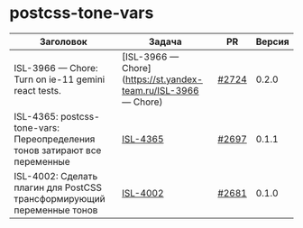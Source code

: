 # postcss-tone-vars


| Заголовок | Задача | PR | Версия |
|--|--|--|--|
| ISL-3966 — Chore: Turn on ie-11 gemini react tests. | [ISL-3966 — Chore](https://st.yandex-team.ru/ISL-3966 — Chore) | [#2724](https://github.yandex-team.ru/lego/islands/pull/2724) | 0.2.0 |
| ISL-4365: postcss-tone-vars: Переопределения тонов затирают все переменные | [ISL-4365](https://st.yandex-team.ru/ISL-4365) | [#2697](https://github.yandex-team.ru/lego/islands/pull/2697) | 0.1.1 |
| ISL-4002: Сделать плагин для PostCSS трансформирующий переменные тонов | [ISL-4002](https://st.yandex-team.ru/ISL-4002) | [#2681](https://github.yandex-team.ru/lego/islands/pull/2681) | 0.1.0 |
